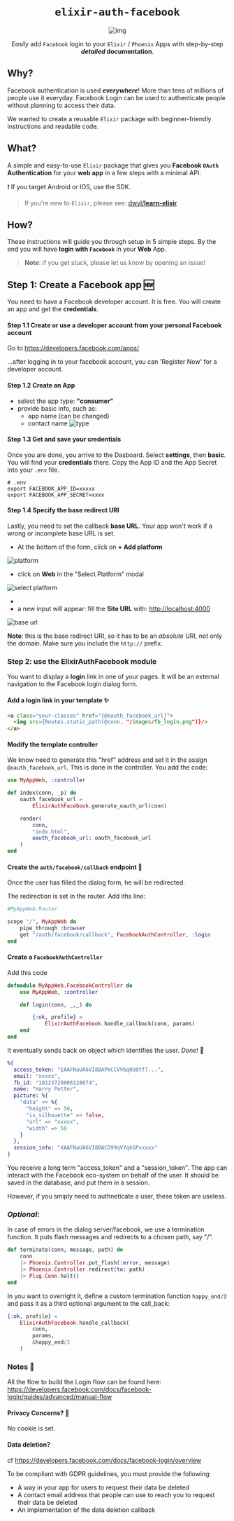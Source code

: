 <div align="center">

# `elixir-auth-facebook`

![img](http://i.stack.imgur.com/pZzc4.png)

_Easily_ add `Facebook` login to your `Elixir` / `Phoenix` Apps
with step-by-step **_detailed_ documentation**.

</div>

## Why?

Facebook authentication is used **_everywhere_**!
More than tens of millions of people use it everyday.
Facebook Login can be used to authenticate people without planning to access their data.

We wanted to create a reusable `Elixir` package
with beginner-friendly instructions and readable code.

## What?

A simple and easy-to-use `Elixir` package that gives you
**Facebook `OAuth` Authentication** for your **web app**
in a few steps with a minimal API.

❗️ If you target Android or IOS, use the SDK.

> If you're new to `Elixir`,
> please see: [dwyl/**learn-elixir**](https://github.com/dwyl/learn-hapi)

## How?

These instructions will guide you through setup in 5 simple steps.
By the end you will have **login with `Facebook`** in your **Web** App.

> **Note**: if you get stuck,
> please let us know by opening an issue!

## Step 1: Create a Facebook app 🆕

You need to have a Facebook developer account. It is free.
You will create an app and get the **credentials**.

#### Step 1.1 Create or use a developer account from your personal Facebook account

Go to <https://developers.facebook.com/apps/>

...after logging in to your facebook account, you can 'Register Now' for a developer account.

#### Step 1.2 Create an App

- select the app type: **"consumer"**
- provide basic info, such as:
  - app name (can be changed)
  - contact name
    ![type](priv/Screenshot%202022-10-16%20at%2014.08.35.png)

#### Step 1.3 Get and save your credentials

Once you are done, you arrive to the Dasboard.
Select **settings**, then **basic**.
You will find your **credentials** there.
Copy the App ID and the App Secret into your `.env` file.

```env
# .env
export FACEBOOK_APP_ID=xxxxx
export FACEBOOK_APP_SECRET=xxxx
```

#### Step 1.4 Specify the base redirect URI

Lastly, you need to set the callback **base URL**.
Your app won't work if a wrong or incomplete base URL is set.

- At the bottom of the form, click on **+ Add platform**

![platform](priv/Screenshot%202022-10-17%20at%2018.04.57.png)

- click on **Web** in the "Select Platform" modal

![select platform](priv/Screenshot%202022-10-17%20at%2018.05.17.png)

-
- a new input will appear: fill the **Site URL** with:
  <http://localhost:4000>

![base url](priv/Screenshot%202022-10-17%20at%2017.39.49.png)

**Note**: this is the base redirect URI, so it has to be an _absolute_ URI, not only the domain. Make sure you include the `http://` prefix.

### Step 2: use the ElixirAuthFacebook module

You want to display a **login** link in one of your pages.
It will be an external navigation to the Facebook login dialog form.

#### Add a login link in your template ✨

```html
<a class="your-classes" href="{@oauth_facebook_url}">
  <img src={Routes.static_path(@conn, "/images/fb_login.png")}/>
</a>
```

#### Modify the template controller

We know need to generate this "href" address and set it in the assign `@oauth_facebook_url`.
This is done in the controller. You add the code:

```elixir
use MyAppWeb, :controller

def index(conn, _p) do
    oauth_facebook_url =
        ElixirAuthFacebook.generate_oauth_url(conn)

    render(
        conn,
        "indx.html",
        oauth_facebook_url: oauth_facebook_url
    )
end
```

#### Create the `auth/facebook/callback` endpoint 📍

Once the user has filled the dialog form, he will be redirected.

The redirection is set in the router. Add iths line:

```elixir
#MyAppWeb.Router

scope "/", MyAppWeb do
    pipe_through :browser
    get "/auth/facebook/callback", FacebookAuthController, :login
end
```

#### Create a `FacebookAuthController`

Add this code

```elixir
defmodule MyAppWeb.FacebookController do
    use MyAppWeb, :controller

    def login(conn, _,_) do

        {:ok, profile} =
            ElixirAuthFacebook.handle_callback(conn, params)
    end
end
```

It eventually sends back on object which identifies the user. _Done_! 🚀

```elixir
%{
  access_token: "EAAFNaUA6VI8BAPkCCVV6q0U0tf7...",
  email: "xxxxx",
  fb_id: "10223726006128074",
  name: "Harry Potter",
  picture: %{
    "data" => %{
      "height" => 50,
      "is_silhouette" => false,
      "url" => "xxxxx",
      "width" => 50
    }
  },
  session_info: "XAAFNaUA6VI8BACO99qVYqkGPxxxxx"
}
```

You receive a long term "access_token" and a "session_token".
The app can interact with the Facebook eco-system on behalf of the user.
It should be saved in the database, and put them in a session.

However, if you smiply need to authneticate a user, these token are useless.

### _Optional_:

In case of errors in the dialog server/facebook, we use a
termination function.
It puts flash messages and redirects to a chosen path, say "/".

```elixir
def terminate(conn, message, path) do
    conn
    |> Phoenix.Controller.put_flash(:error, message)
    |> Phoenix.Controller.redirect(to: path)
    |> Plug.Conn.halt()
end
```

In you want to overright it, define a custom termination function `happy_end/3`
and pass it as a third optional argument to the call_back:

```elixir
{:ok, profile} =
    ElixirAuthFacebook.handle_callback(
        conn,
        params,
        &happy_end/3
    )
```

### Notes 📝

All the flow to build the Login flow can be found here:
<https://developers.facebook.com/docs/facebook-login/guides/advanced/manual-flow>

#### Privacy Concerns? 🔐

No cookie is set.

#### Data deletion?

cf <https://developers.facebook.com/docs/facebook-login/overview>

To be compliant with GDPR guidelines, you must provide the following:

- A way in your app for users to request their data be deleted
- A contact email address that people can use to reach you to request their data be deleted
- An implementation of the data deletion callback
